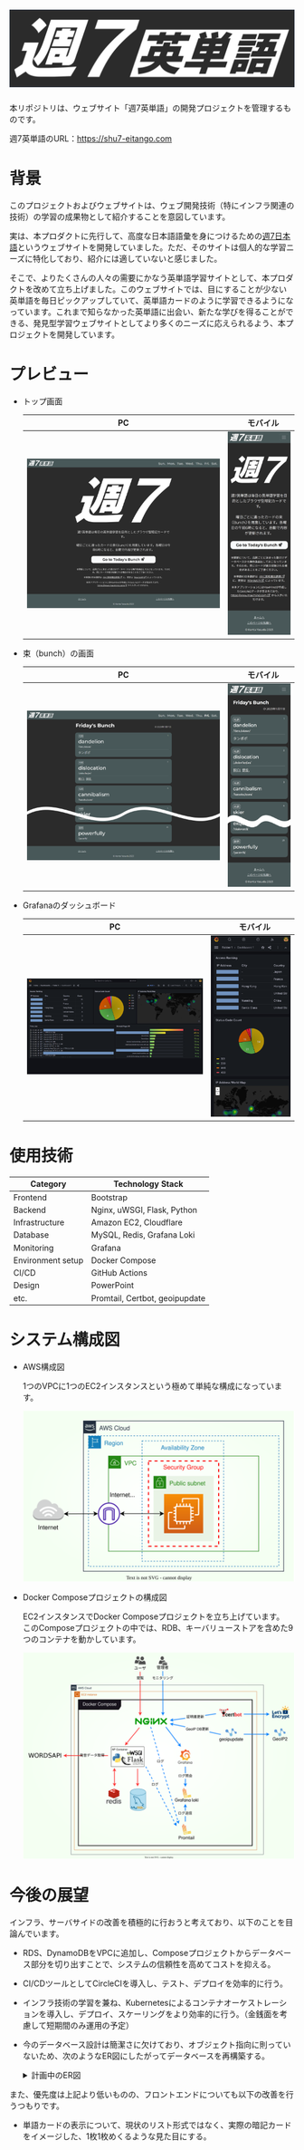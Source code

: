 # ![ヘッダー画像](/docs/img/header.svg)

本リポジトリは、ウェブサイト「週7英単語」の開発プロジェクトを管理するものです。

週7英単語のURL：https://shu7-eitango.com

# 背景

このプロジェクトおよびウェブサイトは、ウェブ開発技術（特にインフラ関連の技術）の学習の成果物として紹介することを意図しています。

実は、本プロダクトに先行して、高度な日本語語彙を身につけるための[週7日本語](https://javocabflushcards.com)というウェブサイトを開発していました。ただ、そのサイトは個人的な学習ニーズに特化しており、紹介には適していないと感じました。

そこで、よりたくさんの人々の需要にかなう英単語学習サイトとして、本プロダクトを改めて立ち上げました。このウェブサイトでは、目にすることが少ない英単語を毎日ピックアップしていて、英単語カードのように学習できるようになっています。これまで知らなかった英単語に出会い、新たな学びを得ることができる、発見型学習ウェブサイトとしてより多くのニーズに応えられるよう、本プロジェクトを開発しています。

# プレビュー

- トップ画面

    | PC |　モバイル |
    |:-----:|:-----:|
    | ![トップ画面（PC）](/docs/img/capture_index.pc.png) | ![トップ画面（モバイル）](/docs/img/capture_index.mobile.png) |

- 束（bunch）の画面

    | PC |　モバイル |
    |:-----:|:-----:|
    | ![束の画面（PC）](/docs/img/capture_bunch.pc.png) | ![束の画面（モバイル）](/docs/img/capture_bunch.mobile.png) |

- Grafanaのダッシュボード

    | PC |　モバイル |
    |:-----:|:-----:|
    | ![Grafanaダッシュボード（PC）](/docs/img/capture_gfdashboard.pc.png) | ![Grafanaのダッシュボード（モバイル）](/docs/img/capture_gfdashboard.mobile.png) |

# 使用技術

| Category          | Technology Stack               |
| ----------------- | ------------------------------ |
| Frontend          | Bootstrap                      |
| Backend           | Nginx, uWSGI, Flask, Python    |
| Infrastructure    | Amazon EC2, Cloudflare         |
| Database          | MySQL, Redis, Grafana Loki     |
| Monitoring        | Grafana                        |
| Environment setup | Docker Compose                 |
| CI/CD             | GitHub Actions                 |
| Design            | PowerPoint                     |
| etc.              | Promtail, Certbot, geoipupdate |

# システム構成図

- AWS構成図

  1つのVPCに1つのEC2インスタンスという極めて単純な構成になっています。

  ![AWS構成図](/docs/img/awsconfig.svg)

- Docker Composeプロジェクトの構成図

  EC2インスタンスでDocker Composeプロジェクトを立ち上げています。  
  このComposeプロジェクトの中では、RDB、キーバリューストアを含めた9つのコンテナを動かしています。

  ![Composeプロジェクトの構成図](/docs/img/prjconf.svg)

# 今後の展望

インフラ、サーバサイドの改善を積極的に行おうと考えており、以下のことを目論んでいます。

- RDS、DynamoDBをVPCに追加し、Composeプロジェクトからデータベース部分を切り出すことで、システムの信頼性を高めてコストを抑える。

- CI/CDツールとしてCircleCIを導入し、テスト、デプロイを効率的に行う。

- インフラ技術の学習を兼ね、Kubernetesによるコンテナオーケストレーションを導入し、デプロイ、スケーリングをより効率的に行う。（金銭面を考慮して短期間のみ運用の予定）

- 今のデータベース設計は簡潔さに欠けており、オブジェクト指向に則っていないため、次のようなER図にしたがってデータベースを再構築する。
    <details>
    <summary>計画中のER図</summary>

    ![計画中のER図](/docs/img/erdiagram.svg)
    
    ※`category`は現在`pos`と呼んでいるものに対応。
    </details>

また、優先度は上記より低いものの、フロントエンドについても以下の改善を行うつもりです。
- 単語カードの表示について、現状のリスト形式ではなく、実際の暗記カードをイメージした、1枚1枚めくるような見た目にする。
